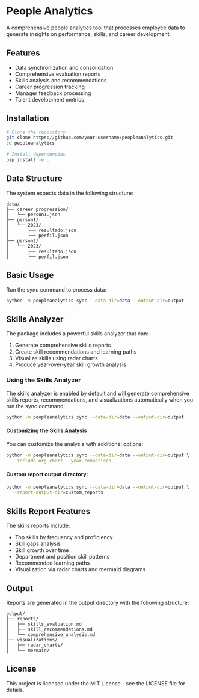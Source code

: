 # People Analytics

A comprehensive people analytics tool that processes employee data to generate insights on performance, skills, and career development.

## Features

- Data synchronization and consolidation
- Comprehensive evaluation reports
- Skills analysis and recommendations
- Career progression tracking
- Manager feedback processing
- Talent development metrics

## Installation

```bash
# Clone the repository
git clone https://github.com/your-username/peopleanalytics.git
cd peopleanalytics

# Install dependencies
pip install -e .
```

## Data Structure

The system expects data in the following structure:
```
data/
├── career_progression/
│   └── person1.json
├── person1/
│   └── 2023/
│       ├── resultado.json
│       └── perfil.json
├── person2/
│   └── 2023/
│       ├── resultado.json
│       └── perfil.json
```

## Basic Usage

Run the sync command to process data:

```bash
python -m peopleanalytics sync --data-dir=data --output-dir=output
```

## Skills Analyzer

The package includes a powerful skills analyzer that can:

1. Generate comprehensive skills reports
2. Create skill recommendations and learning paths
3. Visualize skills using radar charts
4. Produce year-over-year skill growth analysis

### Using the Skills Analyzer

The skills analyzer is enabled by default and will generate comprehensive skills reports, recommendations, and visualizations automatically when you run the sync command:

```bash
python -m peopleanalytics sync --data-dir=data --output-dir=output
```

#### Customizing the Skills Analysis

You can customize the analysis with additional options:

```bash
python -m peopleanalytics sync --data-dir=data --output-dir=output \
  --include-org-chart --year-comparison
```

#### Custom report output directory:
```bash
python -m peopleanalytics sync --data-dir=data --output-dir=output \
  --report-output-dir=custom_reports
```

## Skills Report Features

The skills reports include:

- Top skills by frequency and proficiency
- Skill gaps analysis
- Skill growth over time
- Department and position skill patterns
- Recommended learning paths
- Visualization via radar charts and mermaid diagrams

## Output

Reports are generated in the output directory with the following structure:

```
output/
├── reports/
│   ├── skills_evaluation.md
│   ├── skill_recommendations.md
│   └── comprehensive_analysis.md
├── visualizations/
│   ├── radar_charts/
│   └── mermaid/
```

## License

This project is licensed under the MIT License - see the LICENSE file for details.